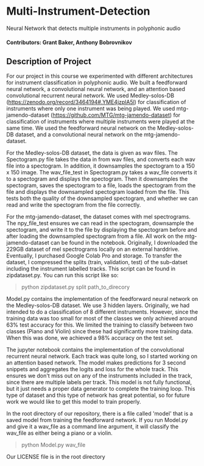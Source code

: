 # Multi-Instrument-Detection
Neural Network that detects multiple instruments in polyphonic audio

#### Contributors: Grant Baker, Anthony Bobrovnikov

## Description of Project
For our project in this course we experimented with different architectures for instrument classification in polyphonic audio. We built a feedforward neural network, a convolutional neural network, and an attention based convolutional recurrent neural network. We used Medley-solos-DB (https://zenodo.org/record/3464194#.YME4jzplA5l) for classification of instruments where only one instrument was being played. We used mtg-jamendo-dataset (https://github.com/MTG/mtg-jamendo-dataset) for classification of instruments where multiple instruments were played at the same time. We used the feedforward neural network on the Medley-solos-DB dataset, and a convolutional neural network on the mtg-jamendo-dataset. 

For the Medley-solos-DB dataset, the data is given as wav files. The Spectogram.py file takes the data in from wav files, and converts each wav file into a spectogram. In addition, it downsamples the spectogram to a 150 x 150 image. The wav_file_test in Spectogram.py takes a wav_file converts it to a spectogram and displays the spectogram. Then it downsamples the spectogram, saves the spectogram to a file, loads the spectogram from the file and displays the downsampled spectogram loaded from the file. This tests both the quality of the downsampled spectogram, and whether we can read and write the spectogram from the file correctly.

For the mtg-jamendo-dataset, the dataset comes with mel spectrograms. The npy_file_test ensures we can read in the spectogram, downsample the spectogram, and write it to the file by displaying the spectogram before and after loading the downsampled spectogram from a file. All work on the mtg-jamendo-dataset can be found in the notebook. Originally, I downloaded the 229GB dataset of mel spectrograms locally on an external harddrive. Eventually, I purchased Google Colab Pro and storage. To transfer the dataset, I compressed the splits (train, validation, test) of the sub-datset including the instrument labelled tracks. This script can be found in zipdataset.py. You can run this script like so:
> python zipdataset.py split path_to_direcory

Model.py contains the implementation of the feedforward neural network on the Medley-solos-DB dataset. We use 3 hidden layers. Originally, we had intended to do a classification of 8 different instruments. However, since the training data was too small for most of the classes we only achieved around 63% test accuracy for this. We limited the training to classify between two classes (Piano and Violin) since these had significantly more training data. When this was done, we achieved a 98% accuracy on the test set. 

The jupyter notebook contains the implementation of the convolutional recurrent neural network. Each track was quite long, so I started working on an attention based network. The model makes predictions for 3 second snippets and aggregates the logits and loss for the whole track. This ensures we don't miss out on any of the instruments included in the track, since there are multiple labels per track. This model is not fully functional, but it just needs a proper data generator to complete the training loop. This type of dataset and this type of network has great potential, so for future work we would like to get this model to train properly.

In the root directory of our repository, there is a file called 'model' that is a saved model from training the feedforward network. If you run Model.py and give it a wav_file as a command line argument, it will classify the wav_file as either being a piano or a violin. 
> python Model.py wav_file

Our LICENSE file is in the root directory


